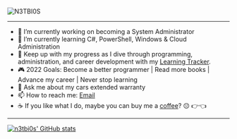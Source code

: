 ### 
![N3TBI0S](https://user-images.githubusercontent.com/75401074/146643337-c2a5d114-ff6d-4bf4-8259-255a139ae0ac.png)

---
- 🔭 I’m currently working on becoming a System Administrator
- 🌱 I’m currently learning C#, PowerShell, Windows & Cloud Administration
- 📓 Keep up with my progress as I dive through programming, administration, and career development with my [Learning Tracker](https://github.com/N3TBI0S/Learning-Tracker).
- 🎮 2022 Goals: Become a better programmer | Read more books | Advance my career | Never stop learning
- 💬 Ask me about my cars extended warranty
- 📫 How to reach me: [Email](mailto:n3tbi0s420@gmail.com)
- ☕ If you like what I do, maybe you can buy me a [coffee](https://www.buymeacoffee.com/n3tbi0s420)? 😔 👉👈
---
[![n3tbi0s' GitHub stats](https://github-readme-stats.vercel.app/api?username=n3tbi0s&show_icons=true&theme=synthwave)](https://github.com/anuraghazra/github-readme-stats)


